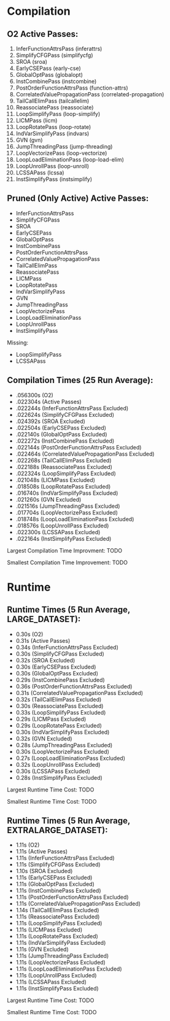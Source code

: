 # Compilation

## O2 Active Passes: 
1. InferFunctionAttrsPass (inferattrs)
2. SimplifyCFGPass (simplifycfg)
3. SROA (sroa)
4. EarlyCSEPass (early-cse)
5. GlobalOptPass (globalopt)
6. InstCombinePass (instcombine)
7. PostOrderFunctionAttrsPass (function-attrs)
8. CorrelatedValuePropagationPass (correlated-propagation)
9. TailCallElimPass (tailcallelim)
10. ReassociatePass (reassociate)
11. LoopSimplifyPass (loop-simplify)
12. LICMPass (licm)
13. LoopRotatePass (loop-rotate)
14. IndVarSimplifyPass (indvars)
15. GVN (gvn)
16. JumpThreadingPass (jump-threading)
17. LoopVectorizePass (loop-vectorize)
18. LoopLoadEliminationPass (loop-load-elim)
19. LoopUnrollPass (loop-unroll)
20. LCSSAPass (lcssa)
21. InstSimplifyPass (instsimplify)

## Pruned (Only Active) Active Passes:
* InferFunctionAttrsPass
* SimplifyCFGPass
* SROA
* EarlyCSEPass
* GlobalOptPass
* InstCombinePass
* PostOrderFunctionAttrsPass
* CorrelatedValuePropagationPass
* TailCallElimPass
* ReassociatePass
* LICMPass
* LoopRotatePass
* IndVarSimplifyPass
* GVN
* JumpThreadingPass
* LoopVectorizePass
* LoopLoadEliminationPass
* LoopUnrollPass
* InstSimplifyPass

Missing:
* LoopSimplifyPass
* LCSSAPass

## Compilation Times (25 Run Average):
* .056300s (O2)
* .022304s (Active Passes)
* .022244s (InferFunctionAttrsPass Excluded)
* .022624s (SimplifyCFGPass Excluded)
* .024392s (SROA Excluded)
* .022504s (EarlyCSEPass Excluded)
* .022140s (GlobalOptPass Excluded)
* .022272s (InstCombinePass Excluded)
* .022144s (PostOrderFunctionAttrsPass Excluded)
* .022464s (CorrelatedValuePropagationPass Excluded)
* .022268s (TailCallElimPass Excluded)
* .022188s (ReassociatePass Excluded)
* .022324s (LoopSimplifyPass Excluded)
* .021048s (LICMPass Excluded)
* .018508s (LoopRotatePass Excluded)
* .016740s (IndVarSimplifyPass Excluded)
* .021260s (GVN Excluded)
* .021516s (JumpThreadingPass Excluded)
* .017704s (LoopVectorizePass Excluded)
* .018748s (LoopLoadEliminationPass Excluded)
* .018576s (LoopUnrollPass Excluded)
* .022300s (LCSSAPass Excluded)
* .022164s (InstSimplifyPass Excluded)

Largest Compilation Time Improvment: TODO

Smallest Compilation Time Improvement: TODO

# Runtime

## Runtime Times (5 Run Average, LARGE_DATASET):
* 0.30s (O2)
* 0.31s (Active Passes)
* 0.34s (InferFunctionAttrsPass Excluded)
* 0.30s (SimplifyCFGPass Excluded)
* 0.32s (SROA Excluded)
* 0.30s (EarlyCSEPass Excluded)
* 0.30s (GlobalOptPass Excluded)
* 0.29s (InstCombinePass Excluded)
* 0.36s (PostOrderFunctionAttrsPass Excluded)
* 0.31s (CorrelatedValuePropagationPass Excluded)
* 0.32s (TailCallElimPass Excluded)
* 0.30s (ReassociatePass Excluded)
* 0.33s (LoopSimplifyPass Excluded)
* 0.29s (LICMPass Excluded)
* 0.29s (LoopRotatePass Excluded)
* 0.30s (IndVarSimplifyPass Excluded)
* 0.32s (GVN Excluded)
* 0.28s (JumpThreadingPass Excluded)
* 0.30s (LoopVectorizePass Excluded)
* 0.27s (LoopLoadEliminationPass Excluded)
* 0.32s (LoopUnrollPass Excluded)
* 0.30s (LCSSAPass Excluded)
* 0.28s (InstSimplifyPass Excluded)
 
Largest Runtime Time Cost: TODO

Smallest Runtime Time Cost: TODO

## Runtime Times (5 Run Average, EXTRALARGE_DATASET):
* 1.11s (O2)
* 1.11s (Active Passes)
* 1.11s (InferFunctionAttrsPass Excluded)
* 1.11s (SimplifyCFGPass Excluded)
* 1.10s (SROA Excluded)
* 1.11s (EarlyCSEPass Excluded)
* 1.11s (GlobalOptPass Excluded)
* 1.11s (InstCombinePass Excluded)
* 1.11s (PostOrderFunctionAttrsPass Excluded)
* 1.11s (CorrelatedValuePropagationPass Excluded)
* 1.14s (TailCallElimPass Excluded)
* 1.11s (ReassociatePass Excluded)
* 1.11s (LoopSimplifyPass Excluded)
* 1.11s (LICMPass Excluded)
* 1.11s (LoopRotatePass Excluded)
* 1.11s (IndVarSimplifyPass Excluded)
* 1.11s (GVN Excluded)
* 1.11s (JumpThreadingPass Excluded)
* 1.11s (LoopVectorizePass Excluded)
* 1.11s (LoopLoadEliminationPass Excluded)
* 1.11s (LoopUnrollPass Excluded)
* 1.11s (LCSSAPass Excluded)
* 1.11s (InstSimplifyPass Excluded)
 
Largest Runtime Time Cost: TODO

Smallest Runtime Time Cost: TODO
